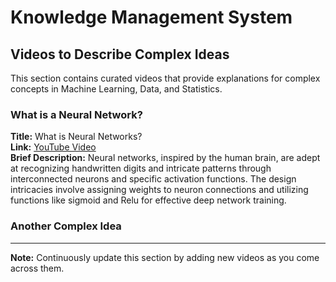 # Knowledge Management System

## Videos to Describe Complex Ideas

This section contains curated videos that provide explanations for complex concepts in Machine Learning, Data, and Statistics.

### What is a Neural Network?

**Title:** What is Neural Networks?  
**Link:** [YouTube Video](https://www.youtube.com/watch?v=aircAruvnKk&t=1s)  
**Brief Description:** Neural networks, inspired by the human brain, are adept at recognizing handwritten digits and intricate patterns through interconnected neurons and specific activation functions. The design intricacies involve assigning weights to neuron connections and utilizing functions like sigmoid and Relu for effective deep network training.  

### Another Complex Idea


---

**Note:** Continuously update this section by adding new videos as you come across them.  
